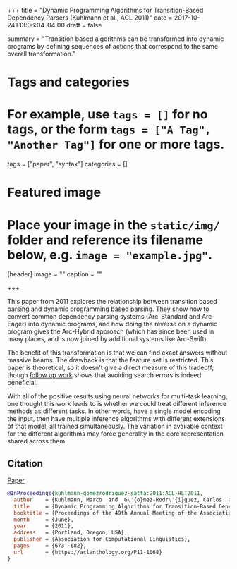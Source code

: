 +++
title = "Dynamic Programming Algorithms for Transition-Based Dependency Parsers (Kuhlmann et al., ACL 2011)"
date = 2017-10-24T13:06:04-04:00
draft = false

summary = "Transition based algorithms can be transformed into dynamic programs by defining sequences of actions that correspond to the same overall transformation."

# Tags and categories
# For example, use `tags = []` for no tags, or the form `tags = ["A Tag", "Another Tag"]` for one or more tags.
tags = ["paper", "syntax"]
categories = []

# Featured image
# Place your image in the `static/img/` folder and reference its filename below, e.g. `image = "example.jpg"`.
[header]
image = ""
caption = ""

+++

This paper from 2011 explores the relationship between transition based parsing and dynamic programming based parsing.
They show how to convert common dependency parsing systems (Arc-Standard and Arc-Eager) into dynamic programs, and how doing the reverse on a dynamic program gives the Arc-Hybrid approach (which has since been used in many places, and is now joined by additional systems like Arc-Swift).

The benefit of this transformation is that we can find exact answers without massive beams.
The drawback is that the feature set is restricted.
This paper is theoretical, so it doesn't give a direct measure of this tradeoff, though [follow up work](https://aclanthology.org/D/D13/D13-1071.pdf) shows that avoiding search errors is indeed beneficial.

With all of the positive results using neural networks for multi-task learning, one thought this work leads to is whether we could treat different inference methods as different tasks.
In other words, have a single model encoding the input, then have multiple inference algorithms with different extensions of that model, all trained simultaneously.
The variation in available context for the different algorithms may force generality in the core representation shared across them.

## Citation

[Paper](https://aclanthology.org/P/P11/P11-1068.pdf)

```bibtex
@InProceedings{kuhlmann-gomezrodriguez-satta:2011:ACL-HLT2011,
  author    = {Kuhlmann, Marco  and  G\'{o}mez-Rodr\'{i}guez, Carlos  and  Satta, Giorgio},
  title     = {Dynamic Programming Algorithms for Transition-Based Dependency Parsers},
  booktitle = {Proceedings of the 49th Annual Meeting of the Association for Computational Linguistics: Human Language Technologies},
  month     = {June},
  year      = {2011},
  address   = {Portland, Oregon, USA},
  publisher = {Association for Computational Linguistics},
  pages     = {673--682},
  url       = {https://aclanthology.org/P11-1068}
}
```
